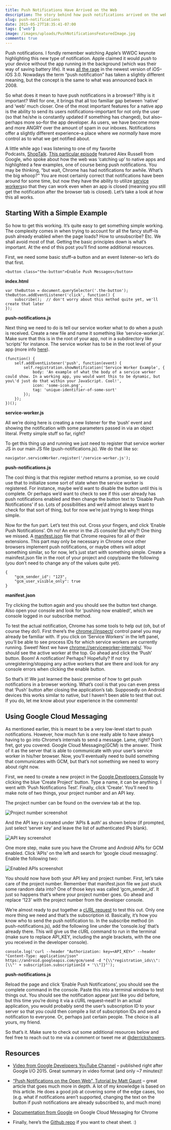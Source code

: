```yaml
---
title: Push Notifications Have Arrived on the Web
description: The story behind how push notifications arrived on the web and how to implement them yourself.
slug: push-notifications
date: 2015-05-27T18:35:41-07:00
tags: ["web"]
image: /images/uploads/PushNotificationsFeaturedImage.jpg
comments: true
---
```

Push notifications. I fondly remember watching Apple’s WWDC keynote highlighting this new type of notification. Apple claimed it would *push* to your device without the app running in the background (which was their way of saving battery life). It was [all the rage](http://www.imore.com/apple-announces-push-notification-services-iphone-30) in the newest version of iOS–iOS 3.0. Nowadays the term “push notification” has taken a slightly different meaning, but the concept is the same to what was announced back in 2008.

So what does it mean to have push notifications in a browser? Why is it important? Well for one, it brings that all too familiar gap between ‘native’ and ‘web’ much closer. One of the most important features for a native app is the ability to send its users notifications–important for not only the user (so that he/she is constantly updated if something has changed), but also–perhaps more so–for the app developer. As users, we have become more and more ANGRY over the amount of spam in our inboxes. Notifications offer a slightly different experience–a place where we *normally* have more control as to what we get notified about.

A little while ago I was listening to one of my favorite Podcasts, [ShopTalk](http://shoptalkshow.com/). [This particular episode](http://shoptalkshow.com/episodes/157-alex-russell/) featured Alex Russell from Google, who spoke about how the web was ‘catching up’ to native apps and highlighted a few examples, one of course being push notifications. You may be thinking, “but wait, Chrome has had notifications for awhile. What’s the big whoop?” You are most certainly correct that notifications have been around for some time, but now they have the ability to utilize [service workers](https://developer.mozilla.org/en-US/docs/Web/API/ServiceWorker_API/Using_Service_Workers)so that they can work even when an app is closed (meaning you still get the notification after the browser tab is closed). Let’s take a look at how this all works.

## Starting With a Simple Example

So how to get this working. It’s quite easy to get something simple working. The complexity comes in when trying to account for all the fancy stuff–Is push already enabled when the page loads? How to unsubscribe? Etc. We shall avoid most of that. Getting the basic principles down is what’s important. At the end of this post you’ll find some additional resources.

First, we need some basic stuff–a button and an event listener–so let’s do that first.

    <button class="the-button">Enable Push Messages</button>

**index.html**

    var theButton = document.querySelector('.the-button');
    theButton.addEventListener('click', function() {
        subscribe();  // don't worry about this method quite yet, we'll create that later
    });


**push-notifications.js**

Next thing we need to do is tell our service worker what to do when a push is received. Create a new file and name it something like ‘service-worker.js’. Make sure that this is in the root of your app, not in a subdirectory like ‘scripts’ for instance. The service worker has to be in the root level of your app (more info [here](http://stackoverflow.com/questions/29874068/navigator-serviceworker-is-never-ready)).

    (function() {
        self.addEventListener('push', function(event) {
            self.registration.showNotification('Service Worker Example', {
                body: 'An example of what the body of a service worker could show. In a working app, you would want this to be dynamic, but you\'d just do that within your JavaScript. Cool!',
                icon: 'some-icon.png',
                tag: 'unique-identifier-of-some-sort'
            });
        });
    })();


**service-worker.js**

All we’re doing here is creating a new listener for the ‘push’ event and showing the notification with some parameters passed in via an object literal. Pretty simple stuff so far, right?

To get this thing up and running we just need to register that service worker JS in our main JS file (push-notifications.js). We do that like so:

    navigator.serviceWorker.register('/service-worker.js');


**push-notifications.js**

The cool thing is that this register method returns a promise, so we could use that to initialize some sort of state when the service worker is registered. For instance, maybe we’d want to disable the button until this is complete. Or perhaps we’d want to check to see if this user already has push notifications enabled and then change the button text to ‘Disable Push Notifications’ if so. Lots of possibilities and we’d almost always want to check for that sort of thing, but for now we’re just trying to keep things simple.

Now for the fun part. Let’s test this out. Cross your fingers, and click ‘Enable Push Notifications’. Oh no! An error in the JS console! But why?! One thing we missed. A [manifest.json](https://developer.chrome.com/extensions/manifest) file that Chrome requires for all of their extensions. This part may only be necessary in Chrome once other browsers implement push notifications, or maybe others will adopt something similar, so for now, let’s just start with something simple. Create a mainifest.json file in the root of your project and copy/paste the following (you don’t need to change any of the values quite yet).

    {
        "gcm_sender_id": "123",
        "gcm_user_visible_only": true
    }


**manifest.json**

Try clicking the button again and you should see the button text change. Also open your console and look for ‘pushing now enabled!’, which we console logged in our subscribe method.

To test the actual notification, Chrome has some tools to help out (oh, but of course they do!). First there’s the <chrome://inspect/> control panel you may already be familiar with. If you click on ‘Service Workers’ in the left panel, you’ll be able to see process IDs for which service workers are currently running. Sweet! Next we have <chrome://serviceworker-internals/>. You should see the active worker at the top. Go ahead and click the ‘Push’ button. Boom! A notification! Perhaps? Hopefully? If not try unregistering/stopping any active workers that are there and look for any console errors when clicking the enable button.

So that’s it! We just learned the basic premise of how to get push notifications in a browser working. What’s cool is that you can even press that ‘Push’ button after closing the application’s tab. Supposedly on Android devices this works similar to native, but I haven’t been able to test that out. If you do, let me know about your experience in the comments!

## Using Google Cloud Messaging

As mentioned earlier, this is meant to be a very low-level start to push notifications. However, how much fun is one really able to have always having to go into Chrome’s internals to send a message. Lame, right? Don’t fret, got you covered. Google Cloud Messaging(GCM) is the answer. Think of it as the server that is able to communicate with your user’s service worker in his/her browser. Now, you’ll eventually need to build something that communicates with GCM, but that’s not something we need to worry about right now.

First, we need to create a new project in the [Google Developers Console](https://console.developers.google.com/project) by clicking the blue ‘Create Project’ button. Type a name, it can be anything. I went with ‘Push Notifications Test’. Finally, click ‘Create’. You’ll need to make note of two things, your project number and an API key.

The project number can be found on the overview tab at the top.

![Project number screenshot](/images/uploads/ProjectNumberScreenshot.png)

And the API key is created under ‘APIs & auth’ as shown below (if prompted, just select ‘server key’ and leave the list of authenticated IPs blank).

![API key screenshot](/images/uploads/APIKeyScreenshot.png)

One more step, make sure you have the Chrome and Android APIs for GCM enabled. Click ‘APIs’ on the left and search for ‘google cloud messaging’. Enable the following two:

![Enabled APIs screenshot](/images/uploads/EnabledAPIsScreenshot.png)

You should now have both your API key and project number. First, let’s take care of the project number. Remember that manifest.json file we just stuck some random data into? One of those keys was called ‘gcm_sender_id’. It just so happens that’s where your project number goes. Go ahead and replace ‘123’ with the project number from the developer console.

We’re almost ready to put together a [cURL request](http://code.tutsplus.com/tutorials/essential-command-line-tools-for-web-developers--net-28521) to test this out. Only one more thing we need and that’s the subscription id. Basically, it’s how you know who to send the push notification to. In the subscribe method (in push-notifications.js), add the following line under the ‘console.log’ that’s already there. This will give us the cURL command to run in the terminal (make sure to replace API_KEY, including the angle brackets, with the one you received in the developer console).

    console.log('curl --header "Authorization: key=<API_KEY>" --header "Content-Type: application/json" https://android.googleapis.com/gcm/send -d "{\\"registration_ids\\":[\\"' + subscription.subscriptionId + '\\"]}"');


**push-notifications.js**

Reload the page and click ‘Enable Push Notifications’, you should see the complete command in the console. Paste this into a terminal window to test things out. You should see the notification appear just like you did before, but this time you’re doing it via a cURL request–neat! In an actual application, you would probably send the user’s subscription ID to your server so that you could then compile a list of subscription IDs and send a notification to everyone. Or, perhaps just certain people. The choice is all yours, my friend.

So that’s it. Make sure to check out some additional resources below and feel free to reach out to me via a comment or tweet me at [@derrickshowers](https://twitter.com/derrickshowers).

## Resources

* [Video from Google Developers YouTube Channel](https://www.youtube.com/watch?v=Z_K8QPQe6oM) – published right after Google I/O 2015. Great summary in video format (and only \~7 minutes)!

* [“Push Notifications on the Open Web”, Tutorial by Matt Gaunt](http://updates.html5rocks.com/2015/03/push-notificatons-on-the-open-web) – great article that goes much more in depth. A lot of my knowledge is based on this article. He does a good job at covering some of the edge cases, too (e.g. what if notifications aren’t supported, changing the text on the button if push notifications are already subscribed to, and much more)

* [Documentation from Google](https://developer.chrome.com/apps/cloudMessaging) on Google Cloud Messaging for Chrome

* Finally, here’s the [Github repo](https://github.com/derrickshowers/push-notifications/tree/master) if you want to cheat sheet. :)
